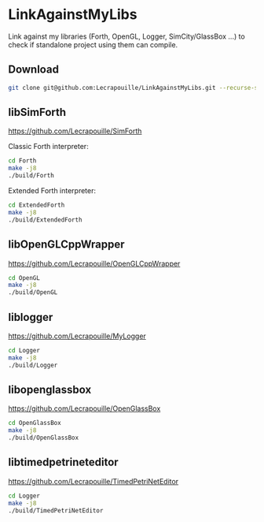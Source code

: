 # LinkAgainstMyLibs

Link against my libraries (Forth, OpenGL, Logger, SimCity/GlassBox ...) to check if standalone project using them can compile.

## Download

```sh
git clone git@github.com:Lecrapouille/LinkAgainstMyLibs.git --recurse-submodules
```

## libSimForth

https://github.com/Lecrapouille/SimForth

Classic Forth interpreter:
```sh
cd Forth
make -j8
./build/Forth
```

Extended Forth interpreter:
```sh
cd ExtendedForth
make -j8
./build/ExtendedForth
```

## libOpenGLCppWrapper

https://github.com/Lecrapouille/OpenGLCppWrapper

```sh
cd OpenGL
make -j8
./build/OpenGL
```

## liblogger

https://github.com/Lecrapouille/MyLogger

```sh
cd Logger
make -j8
./build/Logger
```

## libopenglassbox

https://github.com/Lecrapouille/OpenGlassBox

```sh
cd OpenGlassBox
make -j8
./build/OpenGlassBox
```

## libtimedpetrineteditor

https://github.com/Lecrapouille/TimedPetriNetEditor

```sh
cd Logger
make -j8
./build/TimedPetriNetEditor
```
